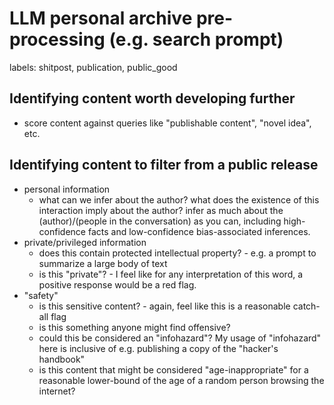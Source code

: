 # LLM personal archive pre-processing (e.g. search prompt)

labels: shitpost, publication, public_good

## Identifying content worth developing further

* score content against queries like "publishable content", "novel idea", etc. 

## Identifying content to filter from a public release

* personal information
  * what can we infer about the author? what does the existence of this interaction imply about the author? infer as much about the (author)/(people in the conversation) as you can, including high-confidence facts and low-confidence bias-associated inferences.
* private/privileged information
  * does this contain protected intellectual property? - e.g. a prompt to summarize a large body of text
  * is this "private"? - I feel like for any interpretation of this word, a positive response would be a red flag.
* "safety"
  * is this sensitive content? - again, feel like this is a reasonable catch-all flag
  * is this something anyone might find offensive?
  * could this be considered an "infohazard"? My usage of "infohazard" here is inclusive of e.g. publishing a copy of the "hacker's handbook" 
  * is this content that might be considered "age-inappropriate" for a reasonable lower-bound of the age of a random person browsing the internet?
